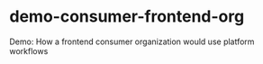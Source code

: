 # demo-consumer-frontend-org
Demo: How a frontend consumer organization would use platform workflows

